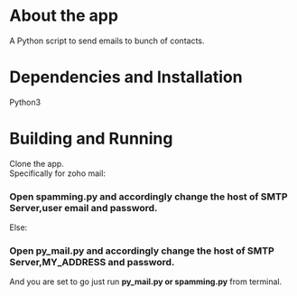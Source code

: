 # About the app
A Python script to send emails to bunch of contacts.

# Dependencies and Installation
Python3

# Building and Running
Clone the app.<br/>
Specifically for zoho mail:<br/>
### Open spamming.py and accordingly change the host of SMTP Server,user email and password. 
Else:<br/>
### Open py_mail.py and accordingly change the host of SMTP Server,MY_ADDRESS and password. 
And you are set to go just run <b>py_mail.py or spamming.py</b> from terminal.
